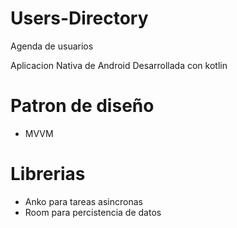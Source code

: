 # Users-Directory
Agenda de usuarios

Aplicacion Nativa de Android Desarrollada con kotlin

# Patron de diseño
* MVVM

# Librerias
* Anko para tareas asincronas
* Room para percistencia de datos
